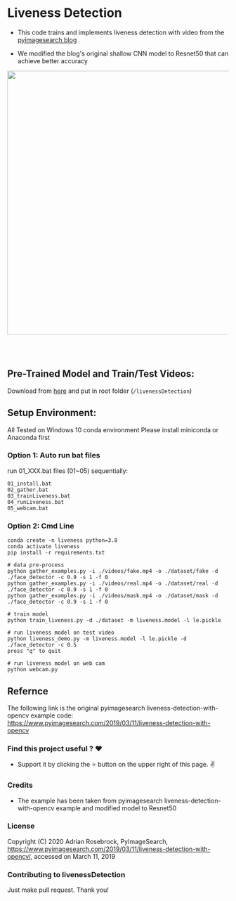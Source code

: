 # Liveness Detection

* This code trains and implements liveness detection with video from the [pyimagesearch blog](https://www.pyimagesearch.com/2019/03/11/liveness-detection-with-opencv)

* We modified the blog's original shallow CNN model to Resnet50 that can achieve better accuracy

<p align="center">
  <img src="https://github.com/joytsay/livenessDetection/blob/master/dataset/ezgif-1-085534fa4973.gif?raw=true" width="600">
</p>
<br>
<br>

## Pre-Trained Model and Train/Test Videos:
Download from [here](https://drive.google.com/drive/folders/1Uj49JwLSAY4Q4v6UVMNF0u9hobGrJoWC?usp=sharing) and put in root folder (`/livenessDetection`)

## Setup Environment:
All Tested on Windows 10 conda environment
Please install miniconda or Anaconda first

### Option 1: Auto run bat files
run 01_XXX.bat files (01~05) sequentially:
```
01_install.bat
02_gather.bat
03_trainLiveness.bat
04_runLiveness.bat
05_webcam.bat
```
### Option 2: Cmd Line
```
conda create -n liveness python=3.8
conda activate liveness
pip install -r requirements.txt
```

```
# data pre-process
python gather_examples.py -i ./videos/fake.mp4 -o ./dataset/fake -d ./face_detector -c 0.9 -s 1 -f 0
python gather_examples.py -i ./videos/real.mp4 -o ./dataset/real -d ./face_detector -c 0.9 -s 1 -f 0
python gather_examples.py -i ./videos/mask.mp4 -o ./dataset/mask -d ./face_detector -c 0.9 -s 1 -f 0

# train model
python train_liveness.py -d ./dataset -m liveness.model -l le.pickle

# run liveness model on test video
python liveness_demo.py -m liveness.model -l le.pickle -d ./face_detector -c 0.5
press "q" to quit

# run liveness model on web cam
python webcam.py

```



## Refernce
 The following link is the original pyimagesearch liveness-detection-with-opencv example code:
https://www.pyimagesearch.com/2019/03/11/liveness-detection-with-opencv

### Find this project useful ? :heart:
* Support it by clicking the :star: button on the upper right of this page. :v:

### Credits
* The example has been taken from pyimagesearch liveness-detection-with-opencv example and modified model to Resnet50

### License
Copyright (C) 2020 Adrian Rosebrock, PyImageSearch, https://www.pyimagesearch.com/2019/03/11/liveness-detection-with-opencv/, accessed on March 11, 2019

### Contributing to livenessDetection
Just make pull request. Thank you!
